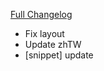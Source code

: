 [Full Changelog](https://github.com/enderneko/Cell/compare/r182-release...22b48d183cb75e363f4b1b5aed20828269145a46)

- Fix layout
- Update zhTW
- [snippet] update

